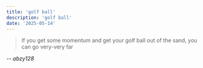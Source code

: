 ```yaml
---
title: 'golf ball'
description: 'golf ball'
date: '2025-05-14'
---
```


> If you get some momentum and get your golf ball out of the sand, you can go very-very far

<cite> -- abzy128 </cite>

